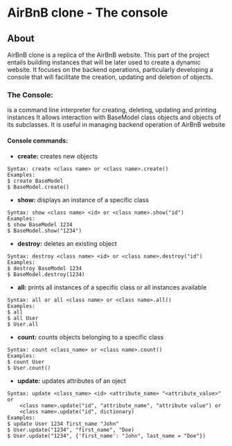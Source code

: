 # AirBnB clone - The console

## About
AirBnB clone is a replica of the AirBnB website. This part of the project entails building instances that will be later used to create a dynamic website. It focuses on the backend operations, particularly developing a console that will facilitate the creation, updating and deletion of objects.

### **The Console:**
is a command line interpreter for creating, deleting, updating and printing instances It allows interaction with BaseModel class objects and objects of its subclasses. It is useful in managing backend operation of AirBnB website
#### **Console commands:**
* **create:** creates new objects
```
Syntax: create <class name> or <class name>.create()
Examples:
$ create BaseModel
$ BaseModel.create()
```
* **show:** displays an instance of a specific class
```
Syntax: show <class name> <id> or <class name>.show("id")
Examples:
$ show BaseModel 1234
$ BaseModel.show("1234")
```
* **destroy:** deletes an existing object
```
Syntax: destroy <class name> <id> or <class name>.destroy("id")
Examples:
$ destroy BaseModel 1234
$ BaseModel.destroy(1234)
```
* **all:** prints all instances of a specific class or all instances available
```
Syntax: all or all <class name> or <class name>.all()
Examples:
$ all
$ all User
$ User.all
```

* **count:** counts objects belonging to a specific class
```
Syntax: count <class_name> or <class name>.count()
Examples:
$ count User
$ User.count()
```

* **update:** updates attributes of an oject
```
Syntax: update <class_name> <id> <attribute_name> "<attribute_value>" or
	<class name>.update("id", "attribute_name", "attribute value") or 
	<class name>.update("id", dictionary)
Examples:
$ update User 1234 first_name "John"
$ User.update("1234", "first_name", "Doe)
$ User.update("1234", {'first_name': "John", last_name = "Doe"})
```
